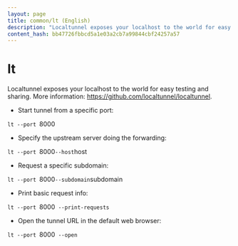 ```yaml
---
layout: page
title: common/lt (English)
description: "Localtunnel exposes your localhost to the world for easy testing and sharing."
content_hash: bb47726fbbcd5a1e03a2cb7a99844cbf24257a57
---
```

# lt

Localtunnel exposes your localhost to the world for easy testing and sharing.
More information: <https://github.com/localtunnel/localtunnel>.

- Start tunnel from a specific port:

`lt --port `<span class="tldr-var badge badge-pill bg-dark-lm bg-white-dm text-white-lm text-dark-dm font-weight-bold">8000</span>

- Specify the upstream server doing the forwarding:

`lt --port `<span class="tldr-var badge badge-pill bg-dark-lm bg-white-dm text-white-lm text-dark-dm font-weight-bold">8000</span>` --host `<span class="tldr-var badge badge-pill bg-dark-lm bg-white-dm text-white-lm text-dark-dm font-weight-bold">host</span>

- Request a specific subdomain:

`lt --port `<span class="tldr-var badge badge-pill bg-dark-lm bg-white-dm text-white-lm text-dark-dm font-weight-bold">8000</span>` --subdomain `<span class="tldr-var badge badge-pill bg-dark-lm bg-white-dm text-white-lm text-dark-dm font-weight-bold">subdomain</span>

- Print basic request info:

`lt --port `<span class="tldr-var badge badge-pill bg-dark-lm bg-white-dm text-white-lm text-dark-dm font-weight-bold">8000</span>` --print-requests`

- Open the tunnel URL in the default web browser:

`lt --port `<span class="tldr-var badge badge-pill bg-dark-lm bg-white-dm text-white-lm text-dark-dm font-weight-bold">8000</span>` --open`

